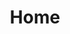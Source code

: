 ---
home: true
title: Home
heroImage: hazaar-logo.svg
bgImage: home-bg.jpg
bgImageStyle: bg-image-blurred
heroFullScreen: true
actions:
  - text: Get Started
    link: /docs/start/install/overview
    type: primary

  - text: API Documentation
    link: /api/home
    type: default

features:
  - title: High Performance
    details: Hazaar is designed to be fast and efficient by using streamlined code.
  - title: Database ORM
    details: Hazaar provides a simple and easy to use database ORM that supports multiple database types.
  - title: Realtime
    details: Hazaar provides a realtime WebSockets server that allows you to push data to the browser in realtime.
---